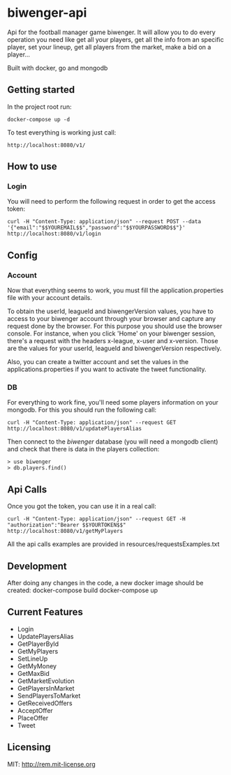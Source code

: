 # biwenger-api
Api for the football manager game biwenger. It will allow you to do every operation 
you need like get all your players, get all the info from an specific player, 
set your lineup, get all players from the market, make a bid on a player...

Built with docker, go and mongodb

## Getting started

In the project root run:

```
docker-compose up -d
```

To test everything is working just call: 

```
http://localhost:8080/v1/
```

## How to use

### Login

You will need to perform the following request in order to get the access token:

```
curl -H "Content-Type: application/json" --request POST --data '{"email":"$$YOUREMAIL$$","password":"$$YOURPASSWORD$$"}' http://localhost:8080/v1/login
```

## Config

### Account

Now that everything seems to work, you must fill the application.properties file with 
your account details.

To obtain the userId, leagueId and biwengerVersion values, you have to access to your 
biwenger account through your browser and capture any request done by the browser. For 
this purpose you should use the browser console. For instance, when you click 'Home' on
your biwenger session, there's a request with the headers x-league, x-user and x-version.
Those are the values for your userId, leagueId and biwengerVersion respectively. 

Also, you can create a twitter account and set the values in the applications.properties
if you want to activate the tweet functionality.

### DB

For everything to work fine, you'll need some players information on your mongodb. For this
you should run the following call:

```
curl -H "Content-Type: application/json" --request GET http://localhost:8080/v1/updatePlayersAlias
```

Then connect to the *biwenger* database (you will need a mongodb client)
and check that there is data in the players collection:

```
> use biwenger
> db.players.find()
```


## Api Calls

Once you got the token, you can use it in a real call:

```
curl -H "Content-Type: application/json" --request GET -H "authorization":"Bearer $$YOURTOKEN$$" http://localhost:8080/v1/getMyPlayers
```

All the api calls examples are provided in resources/requestsExamples.txt

## Development

After doing any changes in the code, a new docker image should be created:
docker-compose build
docker-compose up

## Current Features

* Login
* UpdatePlayersAlias
* GetPlayerById
* GetMyPlayers
* SetLineUp
* GetMyMoney
* GetMaxBid
* GetMarketEvolution
* GetPlayersInMarket
* SendPlayersToMarket
* GetReceivedOffers
* AcceptOffer
* PlaceOffer
* Tweet

## Licensing
MIT: http://rem.mit-license.org